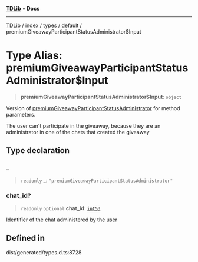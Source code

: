 [**TDLib**](../../../../../../README.md) • **Docs**

***

[TDLib](../../../../../../modules.md) / [index](../../../../../README.md) / [types](../../../README.md) / [default](../README.md) / premiumGiveawayParticipantStatusAdministrator$Input

# Type Alias: premiumGiveawayParticipantStatusAdministrator$Input

> **premiumGiveawayParticipantStatusAdministrator$Input**: `object`

Version of [premiumGiveawayParticipantStatusAdministrator](premiumGiveawayParticipantStatusAdministrator.md) for method parameters.

The user can't participate in the giveaway, because they are an administrator in one of the chats that created the giveaway

## Type declaration

### \_

> `readonly` **\_**: `"premiumGiveawayParticipantStatusAdministrator"`

### chat\_id?

> `readonly` `optional` **chat\_id**: [`int53`](int53-1.md)

Identifier of the chat administered by the user

## Defined in

dist/generated/types.d.ts:8728
